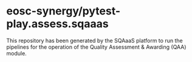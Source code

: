 <!--
SPDX-FileCopyrightText: Copyright contributors to the Software Quality Assurance as a Service (SQAaaS) project <sqaaas@ibergrid.eu>

SPDX-License-Identifier: GPL-3.0-only
-->

# eosc-synergy/pytest-play.assess.sqaaas
This repository has been generated by the SQAaaS platform to run the pipelines
for the operation of the
Quality Assessment & Awarding (QAA)
module.